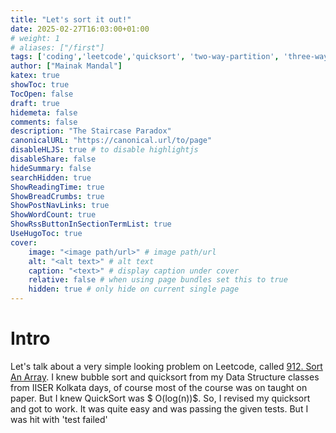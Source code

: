 ```yaml
---
title: "Let's sort it out!"
date: 2025-02-27T16:03:00+01:00
# weight: 1
# aliases: ["/first"]
tags: ['coding','leetcode','quicksort', 'two-way-partition', 'three-way-partition' ]
author: ["Mainak Mandal"]
katex: true
showToc: true
TocOpen: false
draft: true
hidemeta: false
comments: false
description: "The Staircase Paradox"
canonicalURL: "https://canonical.url/to/page"
disableHLJS: true # to disable highlightjs
disableShare: false
hideSummary: false
searchHidden: true
ShowReadingTime: true
ShowBreadCrumbs: true
ShowPostNavLinks: true
ShowWordCount: true
ShowRssButtonInSectionTermList: true
UseHugoToc: true
cover:
    image: "<image path/url>" # image path/url
    alt: "<alt text>" # alt text
    caption: "<text>" # display caption under cover
    relative: false # when using page bundles set this to true
    hidden: true # only hide on current single page
---
```

#  Intro

Let's talk about a very simple looking problem on Leetcode, called [912. Sort An
Array](https://leetcode.com/problems/sort-an-array/description/). I knew
bubble sort and quicksort from my Data Structure classes from IISER Kolkata days,
of course most of the course was on taught on paper. But I knew QuickSort was
$ O(log(n))$. So, I revised my quicksort and got to work. It was quite easy and was passing the given tests. But I was hit with 'test failed'

